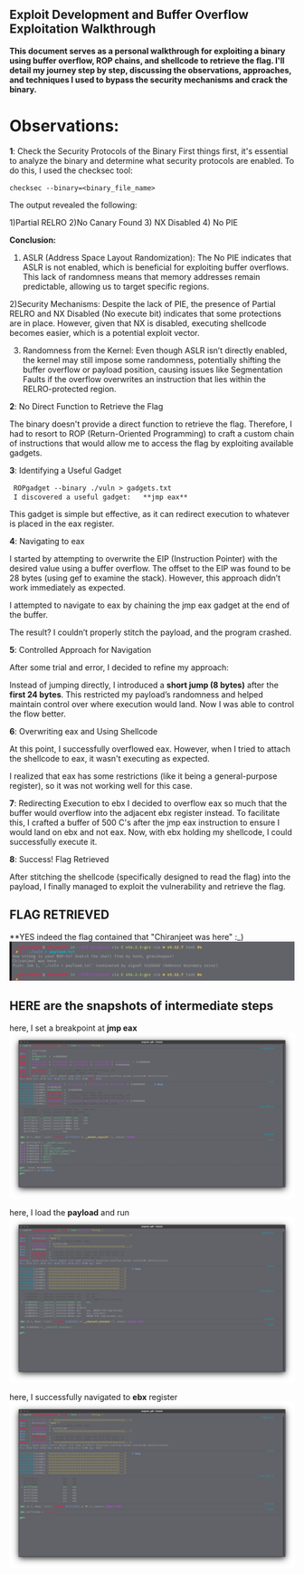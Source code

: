 ## Exploit Development and Buffer Overflow Exploitation Walkthrough

**This document serves as a personal walkthrough for exploiting a binary using buffer overflow, ROP chains, and shellcode to retrieve the flag. I'll detail my journey step by step, discussing the observations, approaches, and techniques I used to bypass the security mechanisms and crack the binary.**

# Observations:

**1**: Check the Security Protocols of the Binary
First things first, it's essential to analyze the binary and determine what security protocols are enabled. To do this, I used the checksec tool:
    
    checksec --binary=<binary_file_name>

The output revealed the following:

1)Partial RELRO
2)No Canary Found
3) NX Disabled
4) No PIE

**Conclusion:**

1) ASLR (Address Space Layout Randomization): The No PIE indicates that ASLR is not enabled, which is beneficial for exploiting buffer overflows. This lack of randomness means that memory addresses remain predictable, allowing us to target specific regions.

2)Security Mechanisms: Despite the lack of PIE, the presence of Partial RELRO and NX Disabled (No execute bit) indicates that some protections are in place. However, given that NX is disabled, executing shellcode becomes easier, which is a potential exploit vector.

3) Randomness from the Kernel: Even though ASLR isn’t directly enabled, the kernel may still impose some randomness, potentially shifting the buffer overflow or payload position, causing issues like Segmentation Faults if the overflow overwrites an instruction that lies within the RELRO-protected region.

**2**: No Direct Function to Retrieve the Flag

The binary doesn't provide a direct function to retrieve the flag. Therefore, I had to resort to ROP (Return-Oriented Programming) to craft a custom chain of instructions that would allow me to access the flag by exploiting available gadgets.

**3**: Identifying a Useful Gadget  

     ROPgadget --binary ./vuln > gadgets.txt
     I discovered a useful gadget:   **jmp eax**

This gadget is simple but effective, as it can redirect execution to whatever is placed in the eax register.

**4**: Navigating to eax

I started by attempting to overwrite the EIP (Instruction Pointer) with the desired value using a buffer overflow. The offset to the EIP was found to be 28 bytes (using gef to examine the stack). However, this approach didn’t work immediately as expected.

I attempted to navigate to eax by chaining the jmp eax gadget at the end of the buffer.

The result? I couldn’t properly stitch the payload, and the program crashed.

**5**: Controlled Approach for Navigation

After some trial and error, I decided to refine my approach:

Instead of jumping directly, I introduced a **short jump (8 bytes)** after the **first 24 bytes**.
This restricted my payload’s randomness and helped maintain control over where execution would land.
Now I was able to control the flow better.

**6**: Overwriting eax and Using Shellcode

At this point, I successfully overflowed eax. However, when I tried to attach the shellcode to eax, it wasn't executing as expected.

I realized that eax has some restrictions (like it being a general-purpose register), so it was not working well for this case.

**7**: Redirecting Execution to ebx
I decided to overflow eax so much that the buffer would overflow into the adjacent ebx register instead. To facilitate this, I crafted a buffer of 500 C's after the jmp eax instruction to ensure I would land on ebx and not eax.
Now, with ebx holding my shellcode, I could successfully execute it.

**8**: Success! Flag Retrieved

After stitching the shellcode (specifically designed to read the flag) into the payload, I finally managed to exploit the vulnerability and retrieve the flag.

## FLAG RETRIEVED
**YES indeed the flag contained that "Chiranjeet was here" :_)
![RESULT](https://github.com/CHIRANJEET1729DAS/ROP-Reverse-Oriented-Programming-/blob/main/Results/cracked.png)



## HERE are the snapshots of intermediate steps

here, I set a breakpoint at **jmp eax**
![1](https://github.com/CHIRANJEET1729DAS/ROP-Reverse-Oriented-Programming-/blob/main/Payload/Immediate_steps/third.png)

here, I load the **payload** and run
![2](https://github.com/CHIRANJEET1729DAS/ROP-Reverse-Oriented-Programming-/blob/main/Payload/Immediate_steps/fourth.png)

here, I successfully navigated to **ebx** register 
![3](https://github.com/CHIRANJEET1729DAS/ROP-Reverse-Oriented-Programming-/blob/main/Payload/Immediate_steps/fifth.png)
